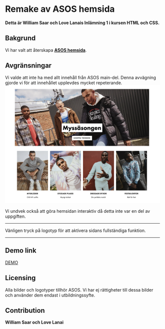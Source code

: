 # Remake av ASOS hemsida  

**Detta är William Saar och Love Lanais Inlämning 1 i kursen HTML och CSS.**  

## Bakgrund

Vi har valt att återskapa [**ASOS hemsida**](https://www.asos.com/se/man/).

## Avgränsningar

Vi valde att inte ha med allt innehåll från ASOS main-del. Denna avvägning gjorde vi för att innehållet upplevdes mycket repeterande. ![Delen vi skippade](/screenshots/asos-picture.png)

Vi undvek också att göra hemsidan interaktiv då detta inte var en del av uppgiften.
***
Vänligen tryck på logotyp för att aktivera sidans fullständiga funktion.
***

## Demo link
[DEMO](https://lovelanai.github.io/ASOS.com-remake/)

## Licensing

Alla bilder och logotyper tillhör ASOS. Vi har ej rättigheter till dessa bilder och använder dem endast i utbildningssyfte.

## Contribution

**William Saar och Love Lanai**
